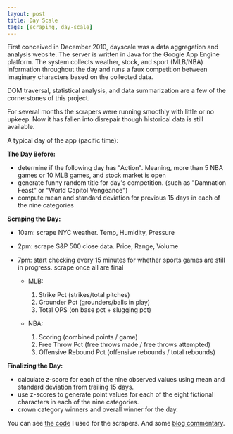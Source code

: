 ```yaml
---
layout: post
title: Day Scale
tags: [scraping, day-scale]
---
```


First conceived in December 2010, dayscale was a data aggregation and analysis website. The server is written in Java for the Google App Engine platform. The system collects weather, stock, and sport (MLB/NBA) information throughout the day and runs a faux competition between imaginary characters based on the collected data.

DOM traversal, statistical analysis, and data summarization are a few of the cornerstones of this project.

For several months the scrapers were running smoothly with little or no upkeep. Now it has fallen into disrepair though historical data is still available.

A typical day of the app (pacific time):

**The Day Before:**

- determine if the following day has "Action". Meaning, more than 5 NBA games or 10 MLB games, and stock market is open
- generate funny random title for day's competition. (such as "Damnation Feast" or "World Capitol Vengeance")
- compute mean and standard deviation for previous 15 days in each of the nine categories

**Scraping the Day:**

- 10am: scrape NYC weather. Temp, Humidity, Pressure
- 2pm: scrape S&P 500 close data. Price, Range, Volume
- 7pm: start checking every 15 minutes for whether sports games are still in progress. scrape once all are final

  - MLB:
    1. Strike Pct (strikes/total pitches)
    2. Grounder Pct (grounders/balls in play)
    3. Total OPS (on base pct + slugging pct)

  - NBA:
    1. Scoring (combined points / game)
    2. Free Throw Pct (free throws made / free throws attempted)
    3. Offensive Rebound Pct (offensive rebounds / total rebounds)

**Finalizing the Day:**

- calculate z-score for each of the nine observed values using mean and standard deviation from trailing 15 days.
- use z-scores to generate point values for each of the eight fictional characters in each of the nine categories.
- crown category winners and overall winner for the day.

You can see [the code][0] I used for the scrapers. And some [blog commentary][3].

  [0]: https://github.com/tphummel/junk/tree/master/gaej-scrapers
  [3]: http://dayscale.blogspot.com/
